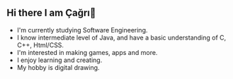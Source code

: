 ## Hi there I am Çağrı👋  

  
- I'm currently studying Software Engineering.  
- I know intermediate level of Java, and have a basic understanding of C, C++, Html/CSS.  
- I'm interested in making games, apps and more.  
- I enjoy learning and creating.  
- My hobby is digital drawing.  

